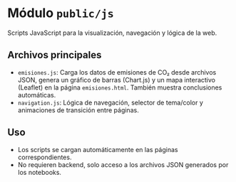 
# Módulo `public/js`

Scripts JavaScript para la visualización, navegación y lógica de la web.

## Archivos principales
- `emisiones.js`: Carga los datos de emisiones de CO₂ desde archivos JSON, genera un gráfico de barras (Chart.js) y un mapa interactivo (Leaflet) en la página `emisiones.html`. También muestra conclusiones automáticas.
- `navigation.js`: Lógica de navegación, selector de tema/color y animaciones de transición entre páginas.

## Uso
- Los scripts se cargan automáticamente en las páginas correspondientes.
- No requieren backend, solo acceso a los archivos JSON generados por los notebooks.
